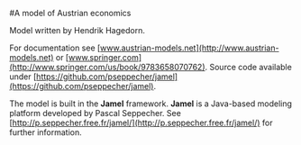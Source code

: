 #A model of Austrian economics

Model written by Hendrik Hagedorn.

For documentation see [www.austrian-models.net](http://www.austrian-models.net) or 
[www.springer.com](http://www.springer.com/us/book/9783658070762).
Source code available under [https://github.com/pseppecher/jamel](https://github.com/pseppecher/jamel).

The model is built in the **Jamel** framework.
**Jamel** is a Java-based modeling platform developed by Pascal Seppecher.
See [http://p.seppecher.free.fr/jamel/](http://p.seppecher.free.fr/jamel/) for further information.
